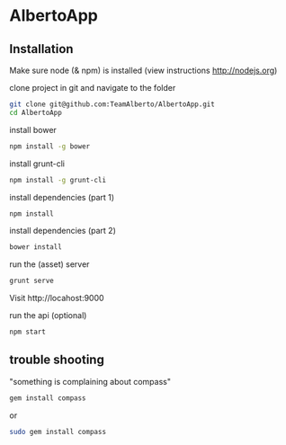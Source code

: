 AlbertoApp
==========

## Installation

Make sure node (& npm) is installed (view instructions http://nodejs.org)


clone project in git and navigate to the folder
```bash
git clone git@github.com:TeamAlberto/AlbertoApp.git
cd AlbertoApp
```

install bower
```bash
npm install -g bower
```

install grunt-cli
```bash
npm install -g grunt-cli
```

install dependencies (part 1)
```bash
npm install
```

install dependencies (part 2)
```bash
bower install
```

run the (asset) server
```bash
grunt serve
```
Visit http://locahost:9000

run the api (optional)
```bash
npm start
```

## trouble shooting
"something is complaining about compass"
```bash
gem install compass
```
or
```bash
sudo gem install compass
```
